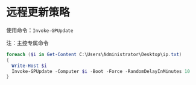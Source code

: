 # 远程更新策略

使用命令：`Invoke-GPUpdate`

注：主控专属命令

```powershell
foreach ($i in Get-Content C:\Users\Administrator\Desktop\ip.txt)
{
  Write-Host $i
  Invoke-GPUpdate -Computer $i -Boot -Force -RandomDelayInMinutes 10
} 
```

